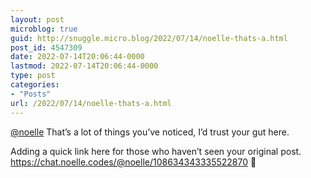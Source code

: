 ```yaml
---
layout: post
microblog: true
guid: http://snuggle.micro.blog/2022/07/14/noelle-thats-a.html
post_id: 4547309
date: 2022-07-14T20:06:44-0000
lastmod: 2022-07-14T20:06:44-0000
type: post
categories:
- "Posts"
url: /2022/07/14/noelle-thats-a.html
---
```

<p><span class="h-card" translate="no"><a href="https://chat.noelle.codes/@noelle" class="u-url mention">@<span>noelle</span></a></span> That’s a lot of things you’ve noticed, I’d trust your gut here.</p><p>Adding a quick link here for those who haven’t seen your original post. <a href="https://chat.noelle.codes/@noelle/108634343335522870" target="_blank" rel="nofollow noopener noreferrer" translate="no"><span class="invisible">https://</span><span class="ellipsis">chat.noelle.codes/@noelle/1086</span><span class="invisible">34343335522870</span></a> 🔗</p>
